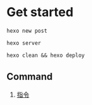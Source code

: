 # Get started

```
hexo new post

hexo server

hexo clean && hexo deploy
```

## Command
1. [指令](https://hexo.io/zh-tw/docs/commands.html)